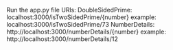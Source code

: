 Run the app.py file
URls: 
  DoubleSidedPrime: localhost:3000/isTwoSidedPrime/{number} example: localhost:3000/isTwoSidedPrime/73
  NumberDetails: http://localhost:3000/numberDetails/{number} example: http://localhost:3000/numberDetails/12
